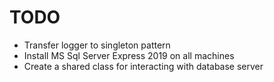 # TODO

- Transfer logger to singleton pattern
- Install MS Sql Server Express 2019 on all machines
- Create a shared class for interacting with database server

